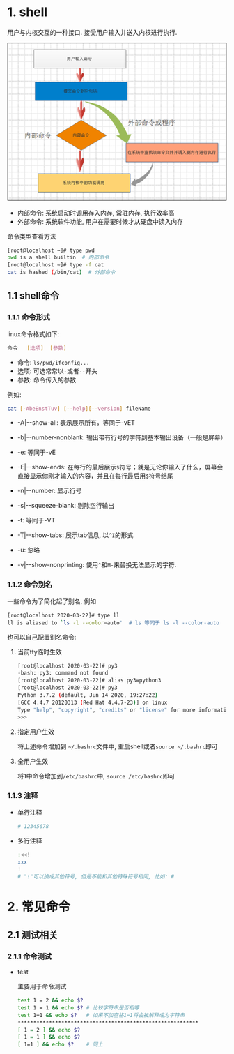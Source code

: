 # 1. shell

用户与内核交互的一种接口. 接受用户输入并送入内核进行执行. 

![image-20200711182700766](image/02-%E5%91%BD%E4%BB%A4/image-20200711182700766.png)

* 内部命令:  系统启动时调用存入内存, 常驻内存, 执行效率高
* 外部命令:  系统软件功能, 用户在需要时候才从硬盘中读入内存

命令类型查看方法

```bash
[root@localhost ~]# type pwd
pwd is a shell builtin  # 内部命令
[root@localhost ~]# type -f cat
cat is hashed (/bin/cat)  # 外部命令
```

## 1.1 shell命令

### 1.1.1 命令形式

linux命令格式如下:

```bash
命令   [选项]  [参数]
```

* 命令: `ls/pwd/ifconfig...`
* 选项: 可选常常以`-`或者`--`开头
* 参数:  命令传入的参数

例如:

```bash
cat [-AbeEnstTuv] [--help][--version] fileName
```

* -A|--show-all: 表示展示所有，等同于-vET
* -b|--number-nonblank: 输出带有行号的字符到基本输出设备（一般是屏幕）
* -e: 等同于-vE
* -E|--show-ends: 在每行的最后展示`$`符号；就是无论你输入了什么，屏幕会直接显示你刚才输入的内容，并且在每行最后用`$`符号结尾
* -n|--number: 显示行号
* -s|--squeeze-blank: 剔除空行输出
* -t: 等同于-VT
* -T|--show-tabs: 展示tab信息, 以`^I`的形式

* -u: 忽略
* -v|--show-nonprinting: 使用`^`和`M-`来替换无法显示的字符.



### 1.1.2 命令别名

一些命令为了简化起了别名, 例如

```bash
[root@localhost 2020-03-22]# type ll
ll is aliased to `ls -l --color=auto'  # ls 等同于 ls -l --color-auto
```

也可以自己配置别名命令:

1. 当前tty临时生效

   ```bash
   [root@localhost 2020-03-22]# py3
   -bash: py3: command not found
   [root@localhost 2020-03-22]# alias py3=python3
   [root@localhost 2020-03-22]# py3
   Python 3.7.2 (default, Jun 14 2020, 19:27:22) 
   [GCC 4.4.7 20120313 (Red Hat 4.4.7-23)] on linux
   Type "help", "copyright", "credits" or "license" for more information.
   >>> 
   
   ```

2. 指定用户生效

   将上述命令增加到 `~/.bashrc`文件中, 重启shell或者`source ~/.bashrc`即可

3. 全用户生效

   将1中命令增加到`/etc/bashrc`中, `source /etc/bashrc`即可

### 1.1.3 注释

* 单行注释

  ```bash
  # 12345678
  ```

* 多行注释

  ```bash
  :<<!
  xxx
  !
  # "!"可以换成其他符号, 但是不能和其他特殊符号相同, 比如: #
  ```


# 2. 常见命令

## 2.1 测试相关

### 2.1.1 命令测试

* test

  主要用于命令测试

  ```bash
  test 1 = 2 && echo $?
  test 1 = 1 && echo $? # 比较字符串是否相等
  test 1=1 && echo $?   # 如果不加空格1=1将会被解释成为字符串
  **********************************************************
  [ 1 = 2 ] && echo $?
  [ 1 = 1 ] && echo $?
  [ 1=1 ] && echo $?    # 同上
  ```